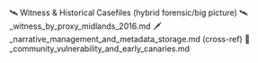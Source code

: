 🛰️ Witness & Historical Casefiles (hybrid forensic/big picture) 🛰️_witness_by_proxy_midlands_2016.md 🗡_narrative_management_and_metadata_storage.md (cross-ref) 🧵_community_vulnerability_and_early_canaries.md
